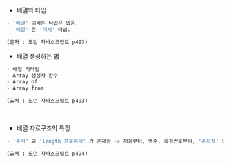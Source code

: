 

- 배열의 타입 
``` bash 
- '배열' 이라는 타입은 없음. 
- '배열' 은 '객체' 타입. 

(출처 : 모던 자바스크립트 p493)
```


- 배열 생성하는 법  
``` bash 
- 배열 리터럴 
- Array 생성자 함수
- Array of 
- Array from 

(출처 : 모던 자바스크립트 p493)
```


<br>


- 배열 자료구조의 특징 
``` bash 
- '순서' 와 'length 프로퍼티' 가 존재함 -> 처음부터, 역순, 특정번호부터, '순차적' 으로 접근하기에 용이함. 

(출처 : 모던 자바스크립트 p494)
```


